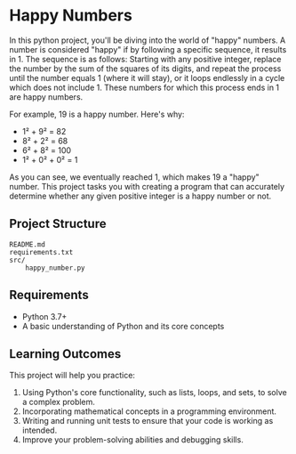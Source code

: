 # Happy Numbers

In this python project, you'll be diving into the world of "happy" numbers. A number is considered "happy" if by following a specific sequence, it results in 1. The sequence is as follows: Starting with any positive integer, replace the number by the sum of the squares of its digits, and repeat the process until the number equals 1 (where it will stay), or it loops endlessly in a cycle which does not include 1. These numbers for which this process ends in 1 are happy numbers.

For example, 19 is a happy number. Here's why:

- 1² + 9² = 82
- 8² + 2² = 68
- 6² + 8² = 100
- 1² + 0² + 0² = 1

As you can see, we eventually reached 1, which makes 19 a "happy" number. This project tasks you with creating a program that can accurately determine whether any given positive integer is a happy number or not.

## Project Structure

```
README.md
requirements.txt
src/
    happy_number.py
```

## Requirements

- Python 3.7+
- A basic understanding of Python and its core concepts

## Learning Outcomes

This project will help you practice:

1. Using Python's core functionality, such as lists, loops, and sets, to solve a complex problem.
2. Incorporating mathematical concepts in a programming environment.
3. Writing and running unit tests to ensure that your code is working as intended.
4. Improve your problem-solving abilities and debugging skills.

